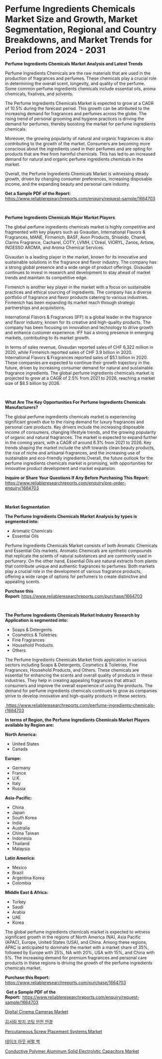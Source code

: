 <p><h1>Perfume Ingredients Chemicals Market Size and Growth, Market Segmentation, Regional and Country Breakdowns, and Market Trends for Period from 2024 -  2031</h1></p><p><strong>Perfume Ingredients Chemicals Market Analysis and Latest Trends</strong></p>
<p><p>Perfume Ingredients Chemicals are the raw materials that are used in the production of fragrances and perfumes. These chemicals play a crucial role in determining the overall scent, longevity, and quality of the perfume. Some common perfume ingredients chemicals include essential oils, aroma chemicals, fixatives, and solvents.</p><p>The Perfume Ingredients Chemicals Market is expected to grow at a CAGR of 10.5% during the forecast period. This growth can be attributed to the increasing demand for fragrances and perfumes across the globe. The rising trend of personal grooming and hygiene practices is driving the demand for perfumes, thereby boosting the market for perfume ingredients chemicals.</p><p>Moreover, the growing popularity of natural and organic fragrances is also contributing to the growth of the market. Consumers are becoming more conscious about the ingredients used in their perfumes and are opting for products that are free from harmful chemicals. This has led to an increased demand for natural and organic perfume ingredients chemicals in the market.</p><p>Overall, the Perfume Ingredients Chemicals Market is witnessing steady growth, driven by changing consumer preferences, increasing disposable income, and the expanding beauty and personal care industry.</p></p>
<p><strong>Get a Sample PDF of the Report:&nbsp;</strong> <a href="https://www.reliableresearchreports.com/enquiry/request-sample/1664703">https://www.reliableresearchreports.com/enquiry/request-sample/1664703</a></p>
<p>&nbsp;</p>
<p><strong>Perfume Ingredients Chemicals Major Market Players</strong></p>
<p><p>The global perfume ingredients chemicals market is highly competitive and fragmented with key players such as Givaudan, International Flavors & Fragrances, MANE, Firmenich, BASF, Avon Products, Shiseido, Chanel, Clarins Fragrance, Cacharel, COTY, LVMH, L'Oréal, VIORYL, Zanos, Artiste, INDESSO AROMA, and Aroma Chemical Services.</p><p>Givaudan is a leading player in the market, known for its innovative and sustainable solutions in the fragrance and flavor industry. The company has a strong global presence and a wide range of product offerings. Givaudan continues to invest in research and development to stay ahead of market trends and maintain its competitive edge.</p><p>Firmenich is another key player in the market with a focus on sustainable practices and ethical sourcing of ingredients. The company has a diverse portfolio of fragrance and flavor products catering to various industries. Firmenich has been expanding its market reach through strategic partnerships and acquisitions.</p><p>International Flavors & Fragrances (IFF) is a global leader in the fragrance and flavor industry, known for its creative and high-quality products. The company has been focusing on innovation and technology to drive growth and enhance customer experience. IFF has a strong presence in emerging markets, contributing to its market growth.</p><p>In terms of sales revenue, Givaudan reported sales of CHF 6,322 million in 2020, while Firmenich reported sales of CHF 3.9 billion in 2020. International Flavors & Fragrances reported sales of $5.1 billion in 2020. These companies are expected to continue their growth trajectory in the future, driven by increasing consumer demand for natural and sustainable fragrance ingredients. The global perfume ingredients chemicals market is projected to grow at a CAGR of 2.5% from 2021 to 2026, reaching a market size of $8.5 billion by 2026.</p></p>
<p>&nbsp;</p>
<p><strong>What Are The Key Opportunities For Perfume Ingredients Chemicals Manufacturers?</strong></p>
<p><p>The global perfume ingredients chemicals market is experiencing significant growth due to the rising demand for luxury fragrances and personal care products. Key drivers include the increasing disposable income of consumers, changing lifestyle trends, and the growing popularity of organic and natural fragrances. The market is expected to expand further in the coming years, with a CAGR of around 6.3% from 2021 to 2026. Key trends shaping the market include the shift towards clean beauty products, the rise of niche and artisanal fragrances, and the increasing use of sustainable and eco-friendly ingredients.Overall, the future outlook for the perfume ingredients chemicals market is promising, with opportunities for innovative product development and market expansion.</p></p>
<p><strong>Inquire or Share Your Questions If Any Before Purchasing This Report:</strong> <a href="https://www.reliableresearchreports.com/enquiry/pre-order-enquiry/1664703">https://www.reliableresearchreports.com/enquiry/pre-order-enquiry/1664703</a></p>
<p>&nbsp;</p>
<p><strong>Market Segmentation</strong></p>
<p><strong>The Perfume Ingredients Chemicals Market Analysis by types is segmented into:</strong></p>
<p><ul><li>Aromatic Chemicals</li><li>Essential Oils</li></ul></p>
<p><p>Perfume Ingredients Chemicals Market consists of both Aromatic Chemicals and Essential Oils markets. Aromatic Chemicals are synthetic compounds that replicate the scents of natural substances and are commonly used in perfumery. On the other hand, Essential Oils are natural extracts from plants that contribute unique and authentic fragrances to perfumes. Both markets play a crucial role in the development of various fragrance products, offering a wide range of options for perfumers to create distinctive and appealing scents.</p></p>
<p><strong>Purchase this Report:&nbsp;</strong><a href="https://www.reliableresearchreports.com/purchase/1664703">https://www.reliableresearchreports.com/purchase/1664703</a></p>
<p>&nbsp;</p>
<p><strong>The Perfume Ingredients Chemicals Market Industry Research by Application is segmented into:</strong></p>
<p><ul><li>Soaps & Detergents</li><li>Cosmetics & Toiletries</li><li>Fine Fragrances</li><li>Household Products</li><li>Others</li></ul></p>
<p><p>The Perfume Ingredients Chemicals Market finds application in various sectors including Soaps & Detergents, Cosmetics & Toiletries, Fine Fragrances, Household Products, and Others. These chemicals are essential for enhancing the scents and overall quality of products in these industries. They help in creating appealing fragrances that attract consumers and improve the overall experience of using the products. The demand for perfume ingredients chemicals continues to grow as companies strive to develop innovative and high-quality products in these sectors.</p></p>
<p><a href="https://www.reliableresearchreports.com/perfume-ingredients-chemicals-r1664703">&nbsp;https://www.reliableresearchreports.com/perfume-ingredients-chemicals-r1664703</a></p>
<p><strong>In terms of Region, the Perfume Ingredients Chemicals Market Players available by Region are:</strong></p>
<p>
    <p> <strong> North America: </strong>
        <ul>
            <li>United States</li>
            <li>Canada</li>
        </ul>
        </p> 
    <p> <strong> Europe: </strong>
        <ul>
            <li>Germany</li>
            <li>France</li>
            <li>U.K.</li>
            <li>Italy</li>
            <li>Russia</li>
        </ul>
        </p> 
    <p> <strong> Asia-Pacific: </strong>
        <ul>
            <li>China</li>
            <li>Japan</li>
            <li>South Korea</li>
            <li>India</li>
            <li>Australia</li>
            <li>China Taiwan</li>
            <li>Indonesia</li>
            <li>Thailand</li>
            <li>Malaysia</li>
        </ul>
        </p> 
    <p> <strong> Latin America: </strong>
        <ul>
            <li>Mexico</li>
            <li>Brazil</li>
            <li>Argentina Korea</li>
            <li>Colombia</li>
        </ul>
        </p> 
    <p> <strong> Middle East & Africa: </strong>
        <ul>
            <li>Turkey</li>
            <li>Saudi</li>
            <li>Arabia</li>
            <li>UAE</li>
            <li>Korea</li>
        </ul>
    </p>
    </p>
<p><p>The global perfume ingredients chemicals market is expected to witness significant growth in the regions of North America (NA), Asia Pacific (APAC), Europe, United States (USA), and China. Among these regions, APAC is anticipated to dominate the market with a market share of 35%, followed by Europe with 25%, NA with 20%, USA with 15%, and China with 5%. The increasing demand for premium fragrances and personal care products in these regions is driving the growth of the perfume ingredients chemicals market.</p></p>
<p><strong>Purchase this Report: </strong><a href="https://www.reliableresearchreports.com/purchase/1664703">https://www.reliableresearchreports.com/purchase/1664703</a></p>
<p>&nbsp;<strong>Get a Sample PDF of the Report:&nbsp;&nbsp;</strong><a href="https://www.reliableresearchreports.com/enquiry/request-sample/1664703">https://www.reliableresearchreports.com/enquiry/request-sample/1664703</a></p>
<p><strong></strong></p>
<p><p><a href="https://issuu.com/reportprime-2/docs/digital-cinema-cameras-market-size-2030.pptx">Digital Cinema Cameras Market</a></p><p><a href="https://medium.com/@electat2023/%EC%95%88%EA%B0%9C-%EB%B0%A9%EC%A7%80-%EC%BD%94%ED%8C%85-%EC%95%88%EC%A0%84-%EC%95%88%EA%B2%BD-%EC%8B%9C%EC%9E%A5%EC%9D%80-%EC%8B%9C%EC%9E%A5-%EC%A0%90%EC%9C%A0%EC%9C%A8-%EC%8B%9C%EC%9E%A5-%EB%8F%99%ED%96%A5-%EB%B0%8F-%EC%8B%9C%EC%9E%A5-%EC%84%B1%EC%9E%A5%EC%97%90-%EB%8C%80%ED%95%9C-%EC%A0%95%EB%B3%B4%EB%A5%BC-%EC%A0%9C%EA%B3%B5%ED%95%A9%EB%8B%88%EB%8B%A4-ffc787c16ec9">김서림 방지 코팅 안전 안경</a></p><p><a href="https://github.com/ZackaryHalvorson2023/Market-Research-Report-List-1/blob/main/percutaneous-screw-placement-systems-market.md">Percutaneous Screw Placement Systems Market</a></p><p><a href="https://medium.com/@kaliwatsica/%ED%8F%AC%EC%9E%A5-%EC%9D%B4%EC%8A%AC%EB%8F%84%EC%8B%9C-%EA%B0%80%EB%B0%A9-%EC%8B%9C%EC%9E%A5-%EB%B6%84%EC%84%9D-%EA%B7%B8-cagr-%EC%8B%9C%EC%9E%A5-%EC%84%B8%EB%B6%84%ED%99%94-%EB%B0%8F-%EA%B8%80%EB%A1%9C%EB%B2%8C-%EC%82%B0%EC%97%85-%EA%B0%9C%EC%9A%94-d165822513c4">테이크 아웃 써멀 백</a></p><p><a href="https://issuu.com/reportprime-2/docs/conductive-polymer-aluminum-solid-electrolytic-cap">Conductive Polymer Aluminum Solid Electrolytic Capacitors Market</a></p></p>